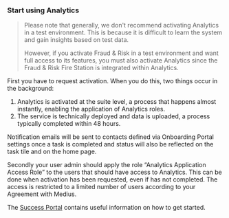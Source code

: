 ### Start using Analytics

> Please note that generally, we don't recommend activating Analytics in a test environment. This is because it is difficult to learn the system and gain insights based on test data.
> 
> However, if you activate Fraud & Risk in a test environment and want full access to its features, you must also activate Analytics since the Fraud & Risk Fire Station is integrated within Analytics.
>

First you have to request activation. When you do this, two things occur in the background:

1. Analytics is activated at the suite level, a process that happens almost instantly, enabling the application of Analytics roles.
2. The service is technically deployed and data is uploaded, a process typically completed within 48 hours.

Notification emails will be sent to contacts defined via Onboarding Portal settings once a task is completed and status will also be reflected on the task tile and on the home page.

Secondly your user admin should apply the role “Analytics Application Access Role” to the users that should have access to Analytics. This can be done when activation has been requested, even if has not completed. The access is restricted to a limited number of users according to your Agreement with Medius.
 
The [Success Portal](https://success.medius.com/documentation/analytics/) contains useful information on how to get started.
